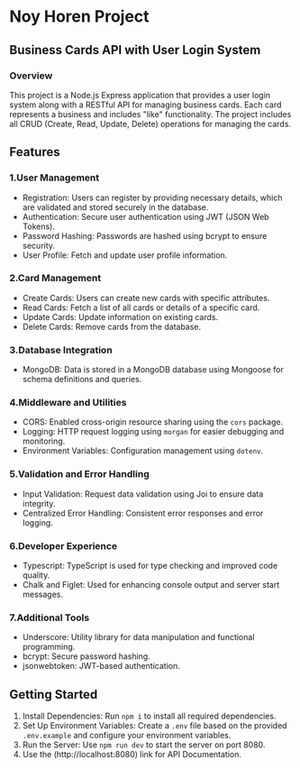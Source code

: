 # Noy Horen Project  


## Business Cards API with User Login System
### Overview

This project is a Node.js Express application that provides a user login system along with a RESTful API for managing business cards. Each card represents a business and includes "like" functionality. The project includes all CRUD (Create, Read, Update, Delete) operations for managing the cards.

## Features

### 1.User Management
   - Registration: Users can register by providing necessary details, which are validated and stored securely in the database.
   - Authentication: Secure user authentication using JWT (JSON Web Tokens).
   - Password Hashing: Passwords are hashed using bcrypt to ensure security.
   - User Profile: Fetch and update user profile information.

### 2.Card Management
   - Create Cards: Users can create new cards with specific attributes.
   - Read Cards: Fetch a list of all cards or details of a specific card.
   - Update Cards: Update information on existing cards.
   - Delete Cards: Remove cards from the database.

### 3.Database Integration
   - MongoDB: Data is stored in a MongoDB database using Mongoose for schema definitions and queries.

### 4.Middleware and Utilities
   - CORS: Enabled cross-origin resource sharing using the `cors` package.
   - Logging: HTTP request logging using `morgan` for easier debugging and monitoring.
   - Environment Variables: Configuration management using `dotenv`.

### 5.Validation and Error Handling
   - Input Validation: Request data validation using Joi to ensure data integrity.
   - Centralized Error Handling: Consistent error responses and error logging.

### 6.Developer Experience
   - Typescript: TypeScript is used for type checking and improved code quality.
   - Chalk and Figlet: Used for enhancing console output and server start messages.

### 7.Additional Tools
   - Underscore: Utility library for data manipulation and functional programming.
   - bcrypt: Secure password hashing.
   - jsonwebtoken: JWT-based authentication.

## Getting Started

1. Install Dependencies: Run `npm i` to install all required dependencies.
2. Set Up Environment Variables: Create a `.env` file based on the provided `.env.example` and configure your environment variables.
3. Run the Server: Use `npm run dev` to start the server on port 8080.
4. Use the (http://localhost:8080) link for API Documentation.
















